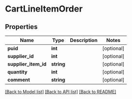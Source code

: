 # CartLineItemOrder

## Properties
Name | Type | Description | Notes
------------ | ------------- | ------------- | -------------
**puid** | **int** |  | [optional] 
**supplier_id** | **int** |  | [optional] 
**supplier_item_id** | **string** |  | [optional] 
**quantity** | **int** |  | [optional] 
**comment** | **string** |  | [optional] 

[[Back to Model list]](../README.md#documentation-for-models) [[Back to API list]](../README.md#documentation-for-api-endpoints) [[Back to README]](../README.md)



